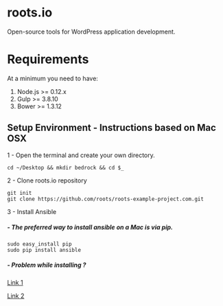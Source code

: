 # roots.io
Open-source tools for WordPress application development.

# Requirements
At a minimum you need to have:

1. Node.js >= 0.12.x
2. Gulp >= 3.8.10
3. Bower >= 1.3.12

## Setup Environment - Instructions based on Mac OSX

1 - Open the terminal and create your own directory.
```
cd ~/Desktop && mkdir bedrock && cd $_
```

2 - Clone roots.io repository
```
git init
git clone https://github.com/roots/roots-example-project.com.git
```

3 - Install Ansible
  ##### - The preferred way to install ansible on a Mac is via pip.
  ```
  sudo easy_install pip
  sudo pip install ansible
  ```
  ##### - Problem while installing ?
  [Link 1](http://docs.ansible.com/ansible/intro_installation.html#latest-releases-on-mac-osx)
  
  [Link 2](http://stackoverflow.com/questions/17271319/installing-pip-on-mac-os-x)

